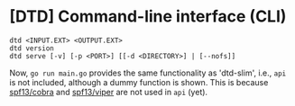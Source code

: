 # [DTD] Command-line interface (CLI)

```
dtd <INPUT.EXT> <OUTPUT.EXT>
dtd version
dtd serve [-v] [-p <PORT>] [[-d <DIRECTORY>] | [--nofs]]
```

Now, `go run main.go` provides the same functionality as 'dtd-slim', i.e., `api` is not included, although a dummy function is shown. This is because [spf13/cobra](https://github.com/spf13/cobra) and [spf13/viper](https://github.com/spf13/viper) are not used in `api` (yet).
